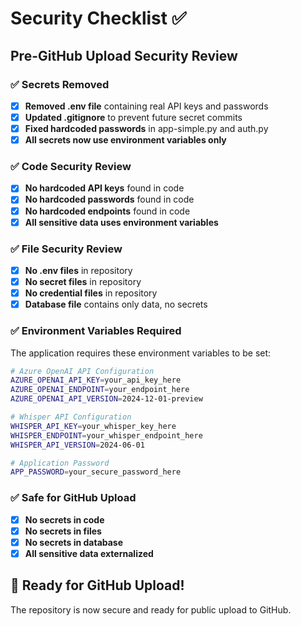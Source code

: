 # Security Checklist ✅

## Pre-GitHub Upload Security Review

### ✅ Secrets Removed
- [x] **Removed .env file** containing real API keys and passwords
- [x] **Updated .gitignore** to prevent future secret commits
- [x] **Fixed hardcoded passwords** in app-simple.py and auth.py
- [x] **All secrets now use environment variables only**

### ✅ Code Security Review
- [x] **No hardcoded API keys** found in code
- [x] **No hardcoded passwords** found in code
- [x] **No hardcoded endpoints** found in code
- [x] **All sensitive data uses environment variables**

### ✅ File Security Review
- [x] **No .env files** in repository
- [x] **No secret files** in repository
- [x] **No credential files** in repository
- [x] **Database file** contains only data, no secrets

### ✅ Environment Variables Required
The application requires these environment variables to be set:

```bash
# Azure OpenAI API Configuration
AZURE_OPENAI_API_KEY=your_api_key_here
AZURE_OPENAI_ENDPOINT=your_endpoint_here
AZURE_OPENAI_API_VERSION=2024-12-01-preview

# Whisper API Configuration
WHISPER_API_KEY=your_whisper_key_here
WHISPER_ENDPOINT=your_whisper_endpoint_here
WHISPER_API_VERSION=2024-06-01

# Application Password
APP_PASSWORD=your_secure_password_here
```

### ✅ Safe for GitHub Upload
- [x] **No secrets in code**
- [x] **No secrets in files**
- [x] **No secrets in database**
- [x] **All sensitive data externalized**

## 🚀 Ready for GitHub Upload!

The repository is now secure and ready for public upload to GitHub.
